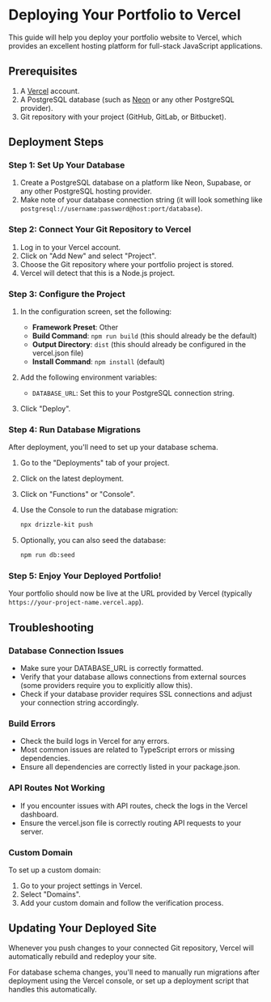 # Deploying Your Portfolio to Vercel

This guide will help you deploy your portfolio website to Vercel, which provides an excellent hosting platform for full-stack JavaScript applications.

## Prerequisites

1. A [Vercel](https://vercel.com) account.
2. A PostgreSQL database (such as [Neon](https://neon.tech) or any other PostgreSQL provider).
3. Git repository with your project (GitHub, GitLab, or Bitbucket).

## Deployment Steps

### Step 1: Set Up Your Database

1. Create a PostgreSQL database on a platform like Neon, Supabase, or any other PostgreSQL hosting provider.
2. Make note of your database connection string (it will look something like `postgresql://username:password@host:port/database`).

### Step 2: Connect Your Git Repository to Vercel

1. Log in to your Vercel account.
2. Click on "Add New" and select "Project".
3. Choose the Git repository where your portfolio project is stored.
4. Vercel will detect that this is a Node.js project.

### Step 3: Configure the Project

1. In the configuration screen, set the following:
   - **Framework Preset**: Other
   - **Build Command**: `npm run build` (this should already be the default)
   - **Output Directory**: `dist` (this should already be configured in the vercel.json file)
   - **Install Command**: `npm install` (default)

2. Add the following environment variables:
   - `DATABASE_URL`: Set this to your PostgreSQL connection string.
   
3. Click "Deploy".

### Step 4: Run Database Migrations

After deployment, you'll need to set up your database schema.

1. Go to the "Deployments" tab of your project.
2. Click on the latest deployment.
3. Click on "Functions" or "Console".
4. Use the Console to run the database migration:
   ```bash
   npx drizzle-kit push
   ```
   
5. Optionally, you can also seed the database:
   ```bash
   npm run db:seed
   ```

### Step 5: Enjoy Your Deployed Portfolio!

Your portfolio should now be live at the URL provided by Vercel (typically `https://your-project-name.vercel.app`).

## Troubleshooting

### Database Connection Issues

- Make sure your DATABASE_URL is correctly formatted.
- Verify that your database allows connections from external sources (some providers require you to explicitly allow this).
- Check if your database provider requires SSL connections and adjust your connection string accordingly.

### Build Errors

- Check the build logs in Vercel for any errors.
- Most common issues are related to TypeScript errors or missing dependencies.
- Ensure all dependencies are correctly listed in your package.json.

### API Routes Not Working

- If you encounter issues with API routes, check the logs in the Vercel dashboard.
- Ensure the vercel.json file is correctly routing API requests to your server.

### Custom Domain

To set up a custom domain:

1. Go to your project settings in Vercel.
2. Select "Domains".
3. Add your custom domain and follow the verification process.

## Updating Your Deployed Site

Whenever you push changes to your connected Git repository, Vercel will automatically rebuild and redeploy your site.

For database schema changes, you'll need to manually run migrations after deployment using the Vercel console, or set up a deployment script that handles this automatically.
